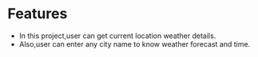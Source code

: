 # Features
* In this project,user can get current location weather details.
* Also,user can enter any city name to know weather forecast and time.